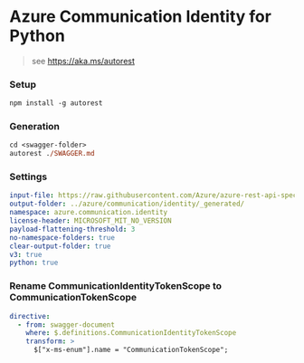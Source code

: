 # Azure Communication Identity for Python

> see https://aka.ms/autorest

### Setup
```ps
npm install -g autorest
```

### Generation
```ps
cd <swagger-folder>
autorest ./SWAGGER.md
```

### Settings
``` yaml
input-file: https://raw.githubusercontent.com/Azure/azure-rest-api-specs/5b19c6e69cd2bb9dbe4e5c1237b2c5a175d90ca5/specification/communication/data-plane/Microsoft.CommunicationServicesIdentity/stable/2021-03-07/CommunicationIdentity.json
output-folder: ../azure/communication/identity/_generated/
namespace: azure.communication.identity
license-header: MICROSOFT_MIT_NO_VERSION
payload-flattening-threshold: 3
no-namespace-folders: true
clear-output-folder: true
v3: true
python: true
```

### Rename CommunicationIdentityTokenScope to CommunicationTokenScope
```yaml
directive:
  - from: swagger-document
    where: $.definitions.CommunicationIdentityTokenScope
    transform: >
      $["x-ms-enum"].name = "CommunicationTokenScope";